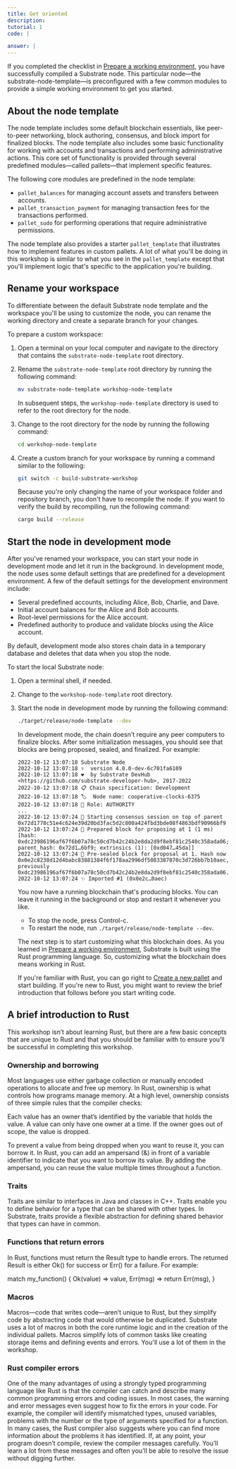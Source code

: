 ```yaml
---
title: Get oriented
description:
tutorial: 1
code: |

answer: |
---
```


If you completed the checklist in [Prepare a working environment](/tutorials/collectibles-workshop/01-prepare/), you have successfully compiled a Substrate node.
This particular node—the substrate-node-template—is preconfigured with a few common modules to provide a simple working environment to get you started.

## About the node template

The node template includes some default blockchain essentials, like peer-to-peer networking, block authoring, consensus, and block import for finalized blocks.
The node template also includes some basic functionality for working with accounts and transactions and performing administrative actions.
This core set of functionality is provided through several predefined modules—called pallets—that implement specific features.

The following core modules are predefined in the node template:

- `pallet_balances` for managing account assets and transfers between accounts.
- `pallet_transaction_payment` for managing transaction fees for the transactions performed.
- `pallet_sudo` for performing operations that require administrative permissions.

The node template also provides a starter `pallet_template` that illustrates how to implement features in custom pallets.
A lot of what you'll be doing in this workshop is similar to what you see in the `pallet_template` except that you'll implement logic that's specific to the application you're building.

## Rename your workspace

To differentiate between the default Substrate node template and the workspace you'll be using to customize the node, you can rename the working directory and create a separate branch for your changes.

To prepare a custom workspace:

1. Open a terminal on your local computer and navigate to the directory that contains the `substrate-node-template` root directory.

2. Rename the `substrate-node-template` root directory by running the following command:
   
   ```bash
   mv substrate-node-template workshop-node-template
   ```

   In subsequent steps, the `workshop-node-template` directory is used to refer to the root directory for the node.

3. Change to the root directory for the node by running the following command:
   
   ```bash
   cd workshop-node-template
   ```

4. Create a custom branch for your workspace by running a command similar to the following:
   
   ```bash
   git switch -c build-substrate-workshop
   ```

   Because you're only changing the name of your workspace folder and repository branch, you don't have to recompile the node.
   If you want to verify the build by recompiling, run the following command:

   ```bash
   cargo build --release
   ```

## Start the node in development mode

After you've renamed your workspace, you can start your node in development mode and let it run in the background.
In development mode, the node uses some default settings that are predefined for a development environment. 
A few of the default settings for the development environment include:

- Several predefined accounts, including Alice, Bob, Charlie, and Dave.
- Initial account balances for the Alice and Bob accounts.
- Root-level permissions for the Alice account.
- Predefined authority to produce and validate blocks using the Alice account.
  
By default, development mode also stores chain data in a temporary database and deletes that data when you stop the node. 

To start the local Substrate node:

1. Open a terminal shell, if needed.

2. Change to the `workshop-node-template` root directory.

3. Start the node in development mode by running the following command:
   
   ```bash
   ./target/release/node-template --dev
   ```
   
   In development mode, the chain doesn't require any peer computers to finalize blocks. 
   After some initialization messages, you should see that blocks are being proposed, sealed,  and finalized.
   For example:

   ```text
   2022-10-12 13:07:18 Substrate Node    
   2022-10-12 13:07:18 ✌️  version 4.0.0-dev-6c701fa6109    
   2022-10-12 13:07:18 ❤️  by Substrate DevHub <https://github.com/substrate-developer-hub>, 2017-2022    
   2022-10-12 13:07:18 📋 Chain specification: Development    
   2022-10-12 13:07:18 🏷  Node name: cooperative-clocks-6375    
   2022-10-12 13:07:18 👤 Role: AUTHORITY    
   ...
   2022-10-12 13:07:24 🙌 Starting consensus session on top of parent 0x72d1778c51e4c624e39d20bd3fac5d2c800a424fbd3bde08f4863bdf90966bf9    
   2022-10-12 13:07:24 🎁 Prepared block for proposing at 1 (1 ms) [hash: 0xdc23986196af67f6b07a78c50cd7b42c24b2e8da2d9f8ebf81c2540c358ada06; parent_hash: 0x72d1…6bf9; extrinsics (1): [0xd047…45da]]    
   2022-10-12 13:07:24 🔖 Pre-sealed block for proposal at 1. Hash now 0x0e2c8238d12d4babc83881384f6f178aa2996df5083387070c3d726bb7b10aec, previously 0xdc23986196af67f6b07a78c50cd7b42c24b2e8da2d9f8ebf81c2540c358ada06.    
   2022-10-12 13:07:24 ✨ Imported #1 (0x0e2c…0aec)
   ```

   You now have a running blockchain that's producing blocks.
   You can leave it running in the background or stop and restart it whenever you like.
   
   - To stop the node, press Control-c.
   - To restart the node, run `./target/release/node-template --dev`.

   The next step is to start customizing what this blockchain does.
   As you learned in [Prepare a working environment](/tutorials/collectibles-workshop/01-prepare/), Substrate is built using the Rust programming language.
   So, customizing what the blockchain does means working in Rust.
   
   If you're familiar with Rust, you can go right to [Create a new pallet](/tutorials/collectibles-workshop/03-create-pallet/) and start building.
   If you're new to Rust, you might want to review the brief introduction that follows before you start writing code.

## A brief introduction to Rust

This workshop isn’t about learning Rust, but there are a few basic concepts that are unique to Rust and that you should be familiar with to ensure you’ll be successful in completing this workshop.

### Ownership and borrowing

Most languages use either garbage collection or manually encoded operations to allocate and free up memory. In Rust, ownership is what controls how programs manage memory. 
At a high level, ownership consists of three simple rules that the compiler checks:

Each value has an owner that’s identified by the variable that holds the value.
A value can only have one owner at a time.
If the owner goes out of scope, the value is dropped.

To prevent a value from being dropped when you want to reuse it, you can borrow it.
In Rust, you can add an ampersand (&) in front of a variable identifier to indicate that you want to borrow its value. By adding the ampersand, you can reuse the value multiple times throughout a function.

### Traits

Traits are similar to interfaces in Java and classes in C++.
Traits enable you to define behavior for a type that can be shared with other types. 
In Substrate, traits provide a flexible abstraction for defining shared behavior that types can have in common.

### Functions that return errors

In Rust, functions must return the Result type to handle errors. The returned Result is either Ok() for success or Err() for a failure.
For example:

match my_function() {
    Ok(value) => value,
    Err(msg) => return Err(msg),
}

### Macros

Macros—code that writes code—aren’t unique to Rust, but they simplify code by abstracting code that would otherwise be duplicated.
Substrate uses a lot of macros in both the core runtime logic and in the creation of the individual pallets.
Macros simplify lots of common tasks like creating storage items and defining events and errors.
You'll use a lot of them in the workshop.

### Rust compiler errors

One of the many advantages of using a strongly typed programming language like Rust is that the compiler can catch and describe many common programming errors and coding issues.
In most cases, the warning and error messages even suggest how to fix the errors in your code. 
For example, the compiler will identify mismatched types, unused variables, problems with the number or the type of arguments specified for a function.
In many cases, the Rust compiler also suggests where you can find more information about the problems it has identified. 
If, at any point, your program doesn’t compile, review the compiler messages carefully.
You’ll learn a lot from these messages and often you’ll be able to resolve the issue without digging further.

